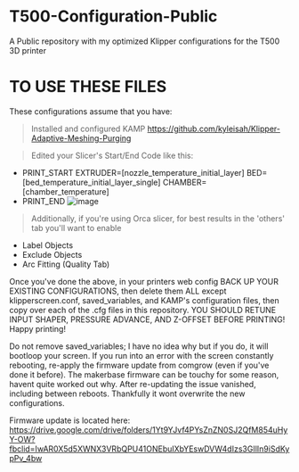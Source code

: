 # T500-Configuration-Public
A Public repository with my optimized Klipper configurations for the T500 3D printer

# TO USE THESE FILES
These configurations assume that you have:
> Installed and configured KAMP https://github.com/kyleisah/Klipper-Adaptive-Meshing-Purging

> Edited your Slicer's Start/End Code like this:
* PRINT_START EXTRUDER=[nozzle_temperature_initial_layer] BED=[bed_temperature_initial_layer_single] CHAMBER=[chamber_temperature]
* PRINT_END
  ![image](https://github.com/Trist0ne/T500-Configuration-Public/assets/41755299/cfad5544-82de-46a2-ad7c-49e3131569bb)

> Additionally, if you're using Orca slicer, for best results in the 'others' tab you'll want to enable
* Label Objects
* Exclude Objects
* Arc Fitting (Quality Tab)

Once you've done the above, in your printers web config BACK UP YOUR EXISTING CONFIGURATIONS, then delete them ALL except klipperscreen.conf, saved_variables, and KAMP's configuration files, then copy over each of the .cfg files in this repository. YOU SHOULD RETUNE INPUT SHAPER, PRESSURE ADVANCE, AND Z-OFFSET BEFORE PRINTING! Happy printing!

Do not remove saved_variables; I have no idea why but if you do, it will bootloop your screen. If you run into an error with the screen constantly rebooting, re-apply the firmware update from comgrow (even if you've done it before). The makerbase firmware can be touchy for some reason, havent quite worked out why. After re-updating the issue vanished, including between reboots. Thankfully it wont overwrite the new configurations. 

Firmware update is located here: https://drive.google.com/drive/folders/1Yt9YJvf4PYsZnZN0SJ2QfM854uHyY-OW?fbclid=IwAR0X5d5XWNX3VRbQPU41ONEbuIXbYEswDVW4dIzs3GIlIn9iSdKypPv_4bw
